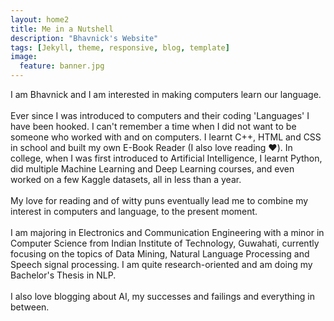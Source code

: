 ```yaml
---
layout: home2
title: Me in a Nutshell
description: "Bhavnick's Website"
tags: [Jekyll, theme, responsive, blog, template]
image:
  feature: banner.jpg
---
```


I am Bhavnick and I am interested in making computers learn our language.
<br/> <br/>
Ever since I was introduced to computers and their coding 'Languages' I have been hooked. I can't remember a time when I did not want to be someone who worked with and on computers. I learnt C++, HTML and CSS in school and built my own E-Book Reader (I also love reading :heart:). In college, when I was first introduced to Artificial Intelligence, I learnt Python, did multiple Machine Learning and Deep Learning courses, and even worked on a few Kaggle datasets, all in less than a year.
<br/> <br/>
My love for reading and of witty puns eventually lead me to combine my interest in computers and language, to the present moment.
<br/> <br/>
I am majoring in Electronics and Communication Engineering with a minor in Computer Science from Indian Institute of Technology, Guwahati, currently focusing on the topics of Data Mining, Natural Language Processing and Speech signal processing. I am quite research-oriented and am doing my Bachelor's Thesis in NLP.
<br/> <br/>
I also love blogging about AI, my successes and failings and everything in between. 
